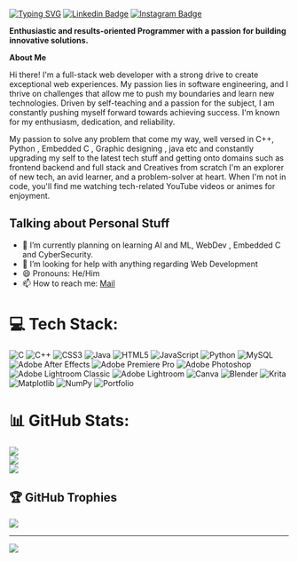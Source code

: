 
[![Typing SVG](https://readme-typing-svg.demolab.com/?lines=Hey+there+👋,+I'm+Nikhil; )](https://git.io/typing-svg)
[![Linkedin Badge](https://img.shields.io/badge/-LinkedIn-0e76a8?style=flat-square&logo=Linkedin&logoColor=white)](https://linkedin.com/in/nikhilcp05)
[![Instagram Badge](https://img.shields.io/badge/-Instagram-e4405f?style=flat-square&logo=Instagram&logoColor=white)](https://instagram.com/nikhill.xp)

**Enthusiastic and results-oriented Programmer with a passion for building innovative solutions.**

**About Me**

Hi there! I'm a full-stack web developer with a strong drive to create exceptional web experiences. My passion lies in software engineering, and I thrive on challenges that allow me to push my boundaries and learn new technologies. Driven by self-teaching and a passion for the subject, I am constantly pushing myself forward towards achieving success. I'm known for my enthusiasm, dedication, and reliability. 

My passion to solve any problem that come my way, well versed in C++, Python , Embedded C , Graphic designing , java etc and constantly upgrading my self to the latest tech stuff and getting onto domains such as frontend backend and full stack  and Creatives from scratch I'm an explorer of new tech, an avid learner, and a problem-solver at heart. When I'm not in code, you'll find me watching tech-related YouTube videos or animes for enjoyment.

## **Talking about Personal Stuff**
- 🌱 I’m currently planning on learning AI and ML, WebDev , Embedded C and CyberSecurity.
- 🤔 I’m looking for help with anything regarding Web Development
- 😄 Pronouns: He/Him
- 📫 How to reach me: [Mail](mailto:cpnikhil05@gmail.com) 


# 💻 Tech Stack:
![C](https://img.shields.io/badge/c-%2300599C.svg?style=for-the-badge&logo=c&logoColor=white) ![C++](https://img.shields.io/badge/c++-%2300599C.svg?style=for-the-badge&logo=c%2B%2B&logoColor=white) ![CSS3](https://img.shields.io/badge/css3-%231572B6.svg?style=for-the-badge&logo=css3&logoColor=white) ![Java](https://img.shields.io/badge/java-%23ED8B00.svg?style=for-the-badge&logo=openjdk&logoColor=white) ![HTML5](https://img.shields.io/badge/html5-%23E34F26.svg?style=for-the-badge&logo=html5&logoColor=white) ![JavaScript](https://img.shields.io/badge/javascript-%23323330.svg?style=for-the-badge&logo=javascript&logoColor=%23F7DF1E) ![Python](https://img.shields.io/badge/python-3670A0?style=for-the-badge&logo=python&logoColor=ffdd54) ![MySQL](https://img.shields.io/badge/mysql-4479A1.svg?style=for-the-badge&logo=mysql&logoColor=white) ![Adobe After Effects](https://img.shields.io/badge/Adobe%20After%20Effects-9999FF.svg?style=for-the-badge&logo=Adobe%20After%20Effects&logoColor=white) ![Adobe Premiere Pro](https://img.shields.io/badge/Adobe%20Premiere%20Pro-9999FF.svg?style=for-the-badge&logo=Adobe%20Premiere%20Pro&logoColor=white) ![Adobe Photoshop](https://img.shields.io/badge/adobe%20photoshop-%2331A8FF.svg?style=for-the-badge&logo=adobe%20photoshop&logoColor=white) ![Adobe Lightroom Classic](https://img.shields.io/badge/Adobe%20Lightroom%20Classic-31A8FF.svg?style=for-the-badge&logo=Adobe%20Lightroom%20Classic&logoColor=white) ![Adobe Lightroom](https://img.shields.io/badge/Adobe%20Lightroom-31A8FF.svg?style=for-the-badge&logo=Adobe%20Lightroom&logoColor=white) ![Canva](https://img.shields.io/badge/Canva-%2300C4CC.svg?style=for-the-badge&logo=Canva&logoColor=white) ![Blender](https://img.shields.io/badge/blender-%23F5792A.svg?style=for-the-badge&logo=blender&logoColor=white) ![Krita](https://img.shields.io/badge/Krita-203759?style=for-the-badge&logo=krita&logoColor=EEF37B) ![Matplotlib](https://img.shields.io/badge/Matplotlib-%23ffffff.svg?style=for-the-badge&logo=Matplotlib&logoColor=black) ![NumPy](https://img.shields.io/badge/numpy-%23013243.svg?style=for-the-badge&logo=numpy&logoColor=white) ![Portfolio](https://img.shields.io/badge/Portfolio-%23000000.svg?style=for-the-badge&logo=firefox&logoColor=#FF7139)
# 📊 GitHub Stats:
![](https://github-readme-stats.vercel.app/api?username=Nikhil-cp1905&theme=blue-green&hide_border=false&include_all_commits=true&count_private=false)<br/>
![](https://github-readme-streak-stats.herokuapp.com/?user=Nikhil-cp1905&theme=blue-green&hide_border=false)<br/>
![](https://github-readme-stats.vercel.app/api/top-langs/?username=Nikhil-cp1905&theme=blue-green&hide_border=false&include_all_commits=true&count_private=false&layout=compact)

## 🏆 GitHub Trophies
![](https://github-profile-trophy.vercel.app/?username=Nikhil-cp1905&theme=blue-green&no-frame=false&no-bg=true&margin-w=4)



---
[![](https://visitcount.itsvg.in/api?id=Nikhil-cp1905&icon=2&color=0)](https://visitcount.itsvg.in)

